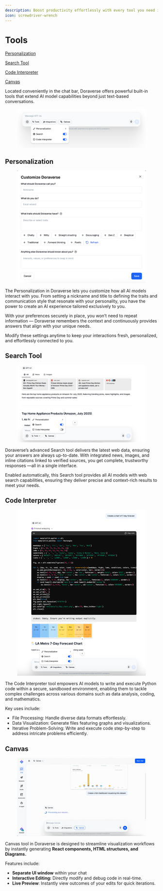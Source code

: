 ```yaml
---
description: Boost productivity effortlessly with every tool you need in one place.
icon: screwdriver-wrench
---
```


# Tools

[Personalization](tools.md#personalization)

[Search Tool](tools.md#search-tool)

[Code Interpreter](tools.md#code-interpreter)

[Canvas](tools.md#canvas)

Located conveniently in the chat bar, Doraverse offers powerful built-in tools that extend AI model capabilities beyond just text-based conversations.&#x20;

<figure><img src="../.gitbook/assets/Screenshot 2025-08-15 at 14.09.56.png" alt=""><figcaption></figcaption></figure>

## Personalization&#x20;

<figure><img src="../.gitbook/assets/Screenshot 2025-08-15 at 14.20.23.png" alt=""><figcaption></figcaption></figure>

The Personalization in Doraverse lets you customize how all AI models interact with you. From setting a nickname and title to defining the traits and communication style that resonate with your personality, you have the power to create an AI experience tailored exclusively to you.&#x20;

With your preferences securely in place, you won’t need to repeat information — Doraverse remembers the context and continuously provides answers that align with your unique needs.

Modify these settings anytime to keep your interactions fresh, personalized, and effortlessly connected to you.

## **Search Tool**

<figure><img src="../.gitbook/assets/Screenshot 2025-08-15 at 14.36.46.png" alt=""><figcaption></figcaption></figure>

Doraverse’s advanced Search tool delivers the latest web data, ensuring your answers are always up-to-date. With integrated news, images, and inline citations linked to verified sources, you get complete, trustworthy responses —all in a single interface.&#x20;

Enabled automatically, this Search tool provides all AI models with web search capabilities, ensuring they deliver precise and context-rich results to meet your needs.

## **Code Interpreter**

<figure><img src="../.gitbook/assets/Code Intepreter.png" alt=""><figcaption></figcaption></figure>

The Code Interpreter tool empowers AI models to write and execute Python code within a secure, sandboxed environment, enabling them to tackle complex challenges across various domains such as data analysis, coding, and mathematics.&#x20;

Key uses include:

* File Processing: Handle diverse data formats effortlessly.
* Data Visualization: Generate files featuring graphs and visualizations.
* Iterative Problem-Solving: Write and execute code step-by-step to address intricate problems efficiently.

## **Canvas**

<figure><img src="../.gitbook/assets/Canvas (1).gif" alt=""><figcaption></figcaption></figure>

Canvas tool in Doraverse is designed to streamline visualization workflows by instantly generating **React components, HTML structures, and Diagrams.**

Features include:

* **Separate UI window** within your chat
* **Interactive Editing:** Directly modify and debug code in real-time.
* **Live Preview**: Instantly view outcomes of your edits for quick iterations.



###

